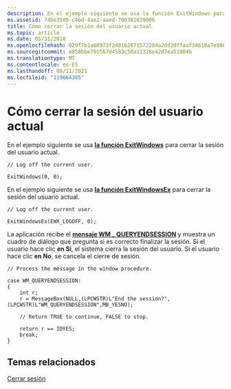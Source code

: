 ```yaml
---
description: En el ejemplo siguiente se usa la función ExitWindows para cerrar la sesión del usuario actual.
ms.assetid: 74be3505-c4bd-4ae2-aaed-700382839006
title: Cómo cerrar la sesión del usuario actual
ms.topic: article
ms.date: 05/31/2018
ms.openlocfilehash: 029f7b1a68973f248162871572284a2dd20ffaaf34618a7e986035abf5f78f89
ms.sourcegitcommit: e858bbe701567d4583c50a11326e42d7ea51804b
ms.translationtype: MT
ms.contentlocale: es-ES
ms.lasthandoff: 08/11/2021
ms.locfileid: "119664385"
---
```

# <a name="how-to-log-off-the-current-user"></a>Cómo cerrar la sesión del usuario actual

En el ejemplo siguiente se usa [**la función ExitWindows**](/windows/desktop/api/Winuser/nf-winuser-exitwindows) para cerrar la sesión del usuario actual.

``` syntax
// Log off the current user. 

ExitWindows(0, 0);
```

En el ejemplo siguiente se usa [**la función ExitWindowsEx**](/windows/desktop/api/Winuser/nf-winuser-exitwindowsex) para cerrar la sesión del usuario actual.

``` syntax
// Log off the current user. 

ExitWindowsEx(EWX_LOGOFF, 0);
```

La aplicación recibe el [**mensaje WM \_ QUERYENDSESSION**](wm-queryendsession.md) y muestra un cuadro de diálogo que pregunta si es correcto finalizar la sesión. Si el usuario hace clic **en Sí**, el sistema cierra la sesión del usuario. Si el usuario hace clic **en No**, se cancela el cierre de sesión.

``` syntax
// Process the message in the window procedure. 

case WM_QUERYENDSESSION:  
{ 
    int r; 
    r = MessageBox(NULL,(LPCWSTR)L"End the session?",(LPCWSTR)L"WM_QUERYENDSESSION",MB_YESNO);
 
    // Return TRUE to continue, FALSE to stop. 
 
    return r == IDYES; 
    break; 
}
```

## <a name="related-topics"></a>Temas relacionados

<dl> <dt>

[Cerrar sesión](logging-off.md)
</dt> </dl>

 

 



